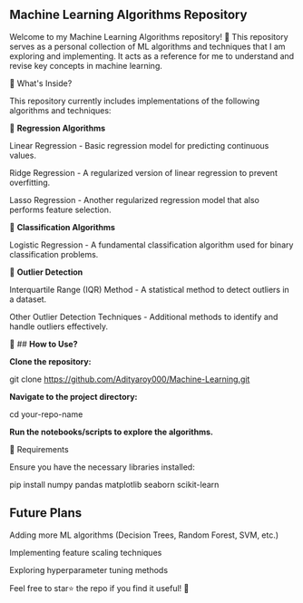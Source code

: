 ## **Machine Learning Algorithms Repository**

Welcome to my Machine Learning Algorithms repository! 🚀 This repository serves as a personal collection of ML algorithms and techniques that I am exploring and implementing. It acts as a reference for me to understand and revise key concepts in machine learning.

📌 What's Inside?

This repository currently includes implementations of the following algorithms and techniques:

🔹 **Regression Algorithms**

Linear Regression - Basic regression model for predicting continuous values.

Ridge Regression - A regularized version of linear regression to prevent overfitting.

Lasso Regression - Another regularized regression model that also performs feature selection.

🔹 **Classification Algorithms**

Logistic Regression - A fundamental classification algorithm used for binary classification problems.

🔹 **Outlier Detection**

Interquartile Range (IQR) Method - A statistical method to detect outliers in a dataset.

Other Outlier Detection Techniques - Additional methods to identify and handle outliers effectively.

📖 ## **How to Use?**

**Clone the repository:**

git clone https://github.com/Adityaroy000/Machine-Learning.git

**Navigate to the project directory:**

cd your-repo-name

**Run the notebooks/scripts to explore the algorithms.**

🔧 Requirements

Ensure you have the necessary libraries installed:

pip install numpy pandas matplotlib seaborn scikit-learn

## **Future Plans**

Adding more ML algorithms (Decision Trees, Random Forest, SVM, etc.)

Implementing feature scaling techniques

Exploring hyperparameter tuning methods

Feel free to star⭐ the repo if you find it useful! 🚀
